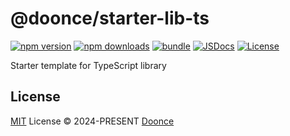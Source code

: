 # @doonce/starter-lib-ts

[![npm version][npm-version-src]][npm-version-href]
[![npm downloads][npm-downloads-src]][npm-downloads-href]
[![bundle][bundle-src]][bundle-href]
[![JSDocs][jsdocs-src]][jsdocs-href]
[![License][license-src]][license-href]


Starter template for TypeScript library

## License

[MIT](./LICENSE) License © 2024-PRESENT [Doonce](https://github.com/do-once)


<!-- Badges -->

[npm-version-src]: https://img.shields.io/npm/v/@doonce/starter-lib-ts?style=flat&colorA=080f12&colorB=1fa669
[npm-version-href]: https://npmjs.com/package/@doonce/starter-lib-ts
[npm-downloads-src]: https://img.shields.io/npm/dm/@doonce/starter-lib-ts?style=flat&colorA=080f12&colorB=1fa669
[npm-downloads-href]: https://npmjs.com/package/@doonce/starter-lib-ts
[bundle-src]: https://img.shields.io/bundlephobia/minzip/@doonce/starter-lib-ts?style=flat&colorA=080f12&colorB=1fa669&label=minzip
[bundle-href]: https://bundlephobia.com/result?p=@doonce/starter-lib-ts
[license-src]: https://img.shields.io/github/license/antfu/@doonce/starter-lib-ts.svg?style=flat&colorA=080f12&colorB=1fa669
[license-href]: https://github.com/antfu/@doonce/starter-lib-ts/blob/main/LICENSE
[jsdocs-src]: https://img.shields.io/badge/jsdocs-reference-080f12?style=flat&colorA=080f12&colorB=1fa669
[jsdocs-href]: https://www.jsdocs.io/package/@doonce/starter-lib-ts
